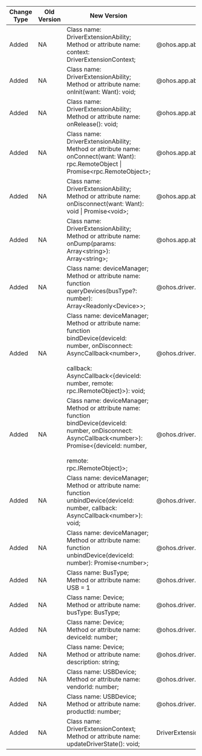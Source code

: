 | Change Type | Old Version | New Version | d.ts File |
| ---- | ------ | ------ | -------- |
|Added|NA|Class name: DriverExtensionAbility;<br>Method or attribute name: context: DriverExtensionContext;|@ohos.app.ability.DriverExtensionAbility.d.ts|
|Added|NA|Class name: DriverExtensionAbility;<br>Method or attribute name: onInit(want: Want): void;|@ohos.app.ability.DriverExtensionAbility.d.ts|
|Added|NA|Class name: DriverExtensionAbility;<br>Method or attribute name: onRelease(): void;|@ohos.app.ability.DriverExtensionAbility.d.ts|
|Added|NA|Class name: DriverExtensionAbility;<br>Method or attribute name: onConnect(want: Want): rpc.RemoteObject \| Promise\<rpc.RemoteObject>;|@ohos.app.ability.DriverExtensionAbility.d.ts|
|Added|NA|Class name: DriverExtensionAbility;<br>Method or attribute name: onDisconnect(want: Want): void \| Promise\<void>;|@ohos.app.ability.DriverExtensionAbility.d.ts|
|Added|NA|Class name: DriverExtensionAbility;<br>Method or attribute name: onDump(params: Array\<string>): Array\<string>;|@ohos.app.ability.DriverExtensionAbility.d.ts|
|Added|NA|Class name: deviceManager;<br>Method or attribute name: function queryDevices(busType?: number): Array\<Readonly\<Device>>;|@ohos.driver.deviceManager.d.ts|
|Added|NA|Class name: deviceManager;<br>Method or attribute name: function bindDevice(deviceId: number, onDisconnect: AsyncCallback\<number>,<br><br>    callback: AsyncCallback\<{deviceId: number, remote: rpc.IRemoteObject}>): void;|@ohos.driver.deviceManager.d.ts|
|Added|NA|Class name: deviceManager;<br>Method or attribute name: function bindDevice(deviceId: number, onDisconnect: AsyncCallback\<number>): Promise\<{deviceId: number,<br><br>    remote: rpc.IRemoteObject}>;|@ohos.driver.deviceManager.d.ts|
|Added|NA|Class name: deviceManager;<br>Method or attribute name: function unbindDevice(deviceId: number, callback: AsyncCallback\<number>): void;|@ohos.driver.deviceManager.d.ts|
|Added|NA|Class name: deviceManager;<br>Method or attribute name: function unbindDevice(deviceId: number): Promise\<number>;|@ohos.driver.deviceManager.d.ts|
|Added|NA|Class name: BusType;<br>Method or attribute name: USB = 1|@ohos.driver.deviceManager.d.ts|
|Added|NA|Class name: Device;<br>Method or attribute name: busType: BusType;|@ohos.driver.deviceManager.d.ts|
|Added|NA|Class name: Device;<br>Method or attribute name: deviceId: number;|@ohos.driver.deviceManager.d.ts|
|Added|NA|Class name: Device;<br>Method or attribute name: description: string;|@ohos.driver.deviceManager.d.ts|
|Added|NA|Class name: USBDevice;<br>Method or attribute name: vendorId: number;|@ohos.driver.deviceManager.d.ts|
|Added|NA|Class name: USBDevice;<br>Method or attribute name: productId: number;|@ohos.driver.deviceManager.d.ts|
|Added|NA|Class name: DriverExtensionContext;<br>Method or attribute name: updateDriverState(): void;|DriverExtensionContext.d.ts|
